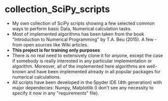 # collection_SciPy_scripts
- My own collection of SciPy scripts showing a few selected common ways to perform basic Data, Numerical calculation tasks.
- Most of implemented algorithms has been taken from the book "Introduction to Numerical Programming" by T.A. Beu (2015).
A few - from open sources like Wiki articles.
- **This project is for training only purposes**
- There is no real need to extensively clone it for anyone, except the case if somebody is really interested in any particular
implementation or algorithm. Moreover, all of the implemented here algorithms are well-known and have been implemented already
in all popular packages for numerical calculations.
- All scripts have been developed in the Spyder IDE (4th generation) with major dependecies: Numpy, Matplotlib (I don't see any
necessity to specify it now in any "requirements" file).
